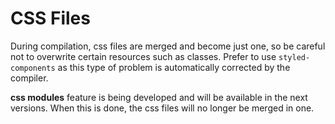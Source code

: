 # CSS Files

During compilation, css files are merged and become just one, so be careful not to overwrite certain resources such as classes. Prefer to use `styled-components` as this type of problem is automatically corrected by the compiler.

**css modules** feature is being developed and will be available in the next versions. When this is done, the css files will no longer be merged in one.
